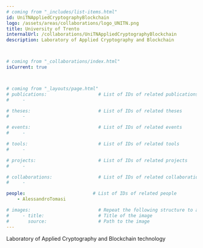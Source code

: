 ```yaml
---
# coming from "_includes/list-items.html"
id: UniTNAppliedCryptographyBlockchain
logo: /assets/areas/collaborations/logo_UNITN.png
title: University of Trento
internalUrl: /collaborations/UniTNAppliedCryptographyBlockchain
description: Laboratory of Applied Cryptography and Blockchain



# coming from "_collaborations/index.html"
isCurrent: true



# coming from "_layouts/page.html"
# publications:                   # List of IDs of related publications
#     - 

# theses:                         # List of IDs of related theses
#     - 

# events:                         # List of IDs of related events
#     - 

# tools:                          # List of IDs of related tools
#     - 

# projects:                       # List of IDs of related projects
#     - 

# collaborations:                 # List of IDs of related collaborations
#     - 

people:                         # List of IDs of related people
    - AlessandroTomasi

# images:                         # Repeat the following structure to add more images
#     - title:                    # Title of the image
#       source:                   # Path to the image
---
```


Laboratory of Applied Cryptography and Blockchain technology
